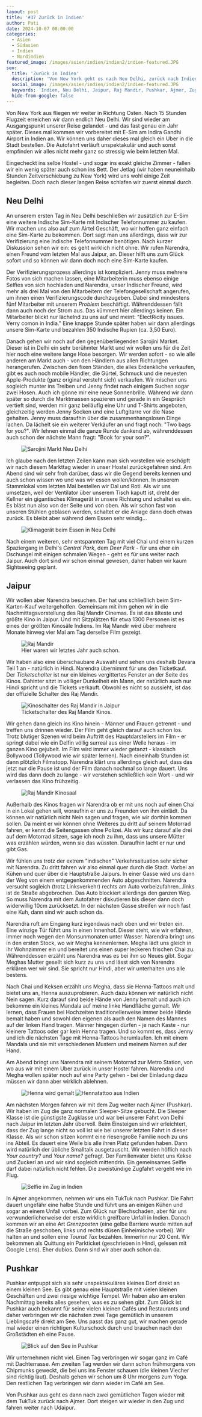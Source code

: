 ```yaml
---
layout: post
title: '#37 Zurück in Indien'
author: Pati
date: 2024-10-07 08:00:00
categories:
  - Asien
  - Südasien
  - Indien
  - Nordindien
featured_image: /images/asien/indien/indien2/indien-featured.JPG
seo:
  title: 'Zurück in Indien'
  description: 'Von New York geht es nach Neu Delhi, zurück nach Indien. Drei Tage verbringen wir in Delhi, besorgen uns eine Sim-Karte und fahren dann weiter nach Jaipur und Pushkar.'
  social_image: /images/asien/indien/indien2/indien-featured.JPG
  keywords: 'Indien, Neu Delhi, Jaipur, Raj Mandir, Pushkar, Ajmer, Zugfahrt in Indien, Sim, Henna'
  hide-from-google: false
---
```

Von New York aus fliegen wir weiter in Richtung Osten. Nach 15 Stunden Flugzeit erreichen wir dann endlich Neu Delhi. Wir sind wieder am Ausgangspunkt unserer Reise gelandet - und das fast genau ein Jahr später. Dieses mal kommen wir vorbereitet mit E-Sim am Indira Gandhi Airport in Indien an. Wir können uns daher dieses mal gleich ein Uber in die Stadt bestellen. Die Autofahrt verläuft unspektakulär und auch sonst empfinden wir alles nicht mehr ganz so stressig wie beim letzten Mal. 

Eingecheckt ins selbe Hostel - und sogar ins exakt gleiche Zimmer - fallen wir ein wenig später auch schon ins Bett. Der Jetlag (wir haben neuneinhalb Stunden Zeitverschiebung zu New York) wird uns wohl einige Zeit begleiten. Doch nach dieser langen Reise schlafen wir zuerst einmal durch.

## Neu Delhi

An unserem ersten Tag in Neu Delhi beschließen wir zusätzlich zur E-Sim eine weitere Indische Sim-Karte mit Indischer Telefonnummer zu kaufen. Wir machen uns also auf zum Airtel Geschäft, wo wir hoffen ganz einfach eine Sim-Karte zu bekommen. Dort sagt man uns allerdings, dass wir zur Verifizierung eine Indische Telefonnummer benötigen. Nach kurzer Diskussion sehen wir ein: es geht wirklich nicht ohne. Wir rufen Narendra, einen Freund vom letzten Mal aus Jaipur, an. Dieser hilft uns zum Glück sofort und so können wir dann doch noch eine Sim-Karte kaufen.

Der Verifizierungsprozess allerdings ist kompliziert. Jenny muss mehrere Fotos von sich machen lassen, eine Mitarbeiterin muss ebenso einige Selfies von sich hochladen und Narendra, unser Indischer Freund, wird mehr als drei Mal von den Mitarbeitern der Telefongesellschaft angerufen, um ihnen einen Verifizierungscode durchzugeben. Dabei sind mindestens fünf Mitarbeiter mit unserem *Problem* beschäftigt. Währenddessen fällt dann auch noch der Strom aus. Das kümmert hier allerdings keinen. Ein Mitarbeiter blickt nur lächelnd zu uns auf und meint: "ElectRicity issues. Verry comon in India." Eine knappe Stunde später haben wir dann allerdings unsere Sim-Karte und bezahlen 350 Indische Rupien (ca. 3,50 Euro). 

Danach gehen wir noch auf den gegenüberliegenden Sarojini Market. Dieser ist in Delhi ein sehr berühmter Markt und wir wollen uns für die Zeit hier noch eine weitere lange Hose besorgen. Wir werden sofort - so wie alle anderen am Markt auch - von den Händlern aus allen Richtungen herangerufen. Zwischen den fixen Ständen, die alles Erdenkliche verkaufen, gibt es auch noch mobile Händler, die Gürtel, Schmuck und die neuesten Apple-Produkte (ganz original versteht sich) verkaufen. Wir mischen uns sogleich munter ins Treiben und Jenny findet nach einigem Suchen sogar zwei Hosen. Auch ich gönne mir eine neue Sonnenbrille. Während wir dann später so durch die Marktmassen spazieren und gerade in ein Gespräch vertieft sind, werden mir ganz beiläufig eine Uhr und T-Shirts angeboten, gleichzeitig werden Jenny Socken und eine Luftgitarre vor die Nase gehalten. Jenny muss daraufhin über die zusammenhangslosen Dinge lachen. Da lächelt sie ein weiterer Verkäufer an und fragt noch: "Two bags for you?". Wir lehnen einmal die ganze Runde dankend ab, währenddessen auch schon der nächste Mann fragt: "Book for your son?". 

<figure class="img1">
  <img src="/images/asien/indien/indien2/indien-5.JPG" alt="Sarojini Markt Neu Delhi">
</figure>

Ich glaube nach den letzten Zeilen kann man sich vorstellen wie erschöpft wir nach diesem Markttag wieder in unser Hostel zurückgefahren sind. Am Abend sind wir sehr froh darüber, dass wir die Gegend bereits kennen und auch schon wissen wo und was wir essen wollen/können. In unserem Stammlokal vom letzten Mal bestellen wir Dal und Roti. Als wir uns umsetzen, weil der Ventilator über unserem Tisch kaputt ist, dreht der Kellner ein gigantisches Klimagerät in unsere Richtung und schaltet es ein. Es bläst nun also von der Seite und von oben. Als wir schon fast von unseren Stühlen geblasen werden, schaltet er die Anlage dann doch etwas zurück. Es bleibt aber während dem Essen sehr windig...

<figure class="img1">
  <img src="/images/asien/indien/indien2/indien-4.JPG" alt="Klimagerät beim Essen in Neu Delhi">
</figure>

Nach einem weiteren, sehr entspannten Tag mit viel Chai und einem kurzen Spaziergang in Delhi's *Central Park*, dem *Deer Park* - für uns eher ein Dschungel mit einigen schmalen Wegen - geht es für uns weiter nach Jaipur. Auch dort sind wir schon einmal gewesen, daher haben wir kaum Sightseeing geplant.

## Jaipur

Wir wollen aber Narendra besuchen. Der hat uns schließlich beim Sim-Karten-Kauf weitergeholfen. Gemeinsam mit ihm gehen wir in die Nachmittagsvorstellung des Raj Mandir Cinemas. Es ist das älteste und größte Kino in Jaipur. Und mit Sitzplätzen für etwa 1300 Personen ist es eines der größten Kinosäle Indiens. Im Raj Mandir wird über mehrere Monate hinweg vier Mal am Tag derselbe Film gezeigt. 

<figure class="img1">
  <img src="/images/asien/indien/indien2/indien-12.JPG" alt="Raj Mandir">
  <figcaption>Hier waren wir letztes Jahr auch schon.</figcaption>
</figure>

Wir haben also eine überschaubare Auswahl und sehen uns deshalb Devara Teil 1 an - natürlich in Hindi. Narendra übernimmt für uns den Ticketkauf. Der *Ticketschalter* ist nur ein kleines vergittertes Fenster an der Seite des Kinos. Dahinter sitzt in völliger Dunkelheit ein Mann, der natürlich auch nur Hindi spricht und die Tickets verkauft. Obwohl es nicht so aussieht, ist das der offizielle Schalter des Raj Mandir.

<figure class="img1">
  <img src="/images/asien/indien/indien2/indien-7.JPG" alt="Kinoschalter des Raj Mandir in Jaipur">
  <figcaption>Ticketschalter des Raj Mandir Kinos.</figcaption>
</figure>

Wir gehen dann gleich ins Kino hinein - Männer und Frauen getrennt - und treffen uns drinnen wieder. Der Film geht gleich darauf auch schon los. Trotz blutiger Szenen wird beim Auftritt des Hauptdarstellers im Film - er springt dabei wie ein Delfin völlig surreal aus einer Welle heraus - im ganzen Kino gejubelt. Im Film wird immer wieder getanzt - klassisch Bollywood (Tollywood wie wir später lernen). Nach eineinhalb Stunden ist dann plötzlich Filmstopp. Narendra klärt uns allerdings gleich auf, dass das jetzt nur die Pause ist und der Film danach nochmal so lange dauert. Uns wird das dann doch zu lange - wir verstehen schließlich kein Wort - und wir verlassen das Kino frühzeitig.

<figure class="img1">
  <img src="/images/asien/indien/indien2/indien-8.JPG" alt="Raj Mandir Kinosaal">
</figure>

Außerhalb des Kinos fragen wir Narendra ob er mit uns noch auf einen Chai in ein Lokal gehen will, woraufhin er uns zu Freunden von ihm einlädt. Da können wir natürlich nicht Nein sagen und fragen, wie wir dorthin kommen sollen. Da meint er wir können ohne Weiteres zu dritt auf seinem Motorrad fahren, er kennt die Seitengassen ohne Polizei. Als wir kurz darauf alle drei auf dem Motorrad sitzen, sage ich noch zu ihm, dass uns unsere Mütter was erzählen würden, wenn sie das wüssten. Daraufhin lacht er nur und gibt Gas. 

Wir fühlen uns trotz der extrem "indischen" Verkehrssituation sehr sicher mit Narendra. Zu dritt fahren wir also einmal quer durch die Stadt. Vorbei an Kühen und quer über die Hauptstraße Jaipurs. In einer Gasse wird uns dann der Weg von einem entgegenkommenden Auto abgeschnitten. Narendra versucht sogleich (trotz Linksverkehr) rechts am Auto vorbeizufahren...links ist de Straße abgebrochen. Das Auto blockiert allerdings den ganzen Weg. So muss Narendra mit dem Autofahrer diskutieren bis dieser dann doch widerwillig 10cm zurücksetzt. In der nächsten Gasse streifen wir noch fast eine Kuh, dann sind wir auch schon da. 

Narendra ruft am Eingang kurz irgendwas nach oben und wir treten ein. Eine winzige Tür führt uns in einen Innenhof. Dieser steht, wie wir erfahren, immer noch wegen den Monsunmonaten unter Wasser. Narendra bringt uns in den ersten Stock, wo wir Megha kennenlernen. Megha lädt uns gleich in ihr Wohnzimmer ein und bereitet uns einen super leckeren frischen Chai zu. Währenddessen erzählt uns Narendra was es bei ihm so Neues gibt. Sogar Meghas Mutter gesellt sich kurz zu uns und lässt sich von Narendra erklären wer wir sind. Sie spricht nur Hindi, aber wir unterhalten uns alle bestens.

Nach Chai und Keksen erzählt uns Megha, dass sie Henna-Tattoos malt und bietet uns an, Henna auszuprobieren. Auch dazu können wir natürlich nicht Nein sagen. Kurz darauf sind beide Hände von Jenny bemalt und auch ich bekomme ein kleines Mandala auf meine linke Handfläche gemalt. Wir lernen, dass Frauen bei Hochzeiten traditionellerweise immer beide Hände bemalt haben und sowohl den eigenen als auch den Namen des Mannes auf der linken Hand tragen. Männer hingegen dürfen - je nach Kaste - nur kleinere Tattoos oder gar kein Henna tragen. Und so kommt es, dass Jenny und ich die nächsten Tage mit Henna-Tattoos herumlaufen. Ich mit einem Mandala und sie mit verschiedenen Mustern und meinem Namen auf der Hand.

Am Abend bringt uns Narendra mit seinem Motorrad zur Metro Station, von wo aus wir mit einem Uber zurück in unser Hostel fahren. Narendra und Megha wollen später noch auf eine Party gehen - bei der Einladung dazu müssen wir dann aber wirklich ablehnen.

<figure class="img2">
  <img src="/images/asien/indien/indien2/indien-9.JPG" alt="Henna wird gemalt">
  <img src="/images/asien/indien/indien2/indien-10.JPG" alt="Hennatattoo aus Indien">
</figure>

Am nächsten Morgen fahren wir mit dem Zug weiter nach Ajmer (Pushkar). Wir haben im Zug die ganz normalen Sleeper-Sitze gebucht. Die Sleeper Klasse ist die günstigste Zugklasse und war bei unserer Fahrt von Delhi nach Jaipur im letzten Jahr übervoll. Beim Einsteigen sind wir erleichtert, dass der Zug lange nicht so voll ist wie bei unserer letzten Fahrt in dieser Klasse. Als wir schon sitzen kommt eine riesengroße Familie noch zu uns ins Abteil. Es dauert eine Weile bis alle ihren Platz gefunden haben. Dann wird natürlich der übliche Smalltalk ausgetauscht. Wir werden höflich nach *Your country?* und *Your name?* gefragt. Der Familienvater bietet uns Kekse und Zuckerl an und wir sind sogleich mittendrin. Ein gemeinsames Selfie darf dabei natürlich nicht fehlen. Die zweistündige Zugfahrt vergeht wie im Flug. 

<figure class="img1">
  <img src="/images/asien/indien/indien2/indien-2.JPG" alt="Selfie im Zug in Indien">
</figure>

In Ajmer angekommen, nehmen wir uns ein TukTuk nach Pushkar. Die Fahrt dauert ungefähr eine halbe Stunde und führt uns an einigen Kühen und sogar an einem Unfall vorbei. Zum Glück nur Blechschaden, aber für uns verwunderlicherweise der erste wirklich greifbare Unfall in Indien. Danach kommen wir an eine Art *Grenzposten* (eine gelbe Barriere wurde mitten auf die Straße geschoben, links und rechts düsen Einheimische vorbei). Wir halten an und sollen eine *Tourist Tax* bezahlen. Immerhin nur 20 Cent. Wir bekommen als Quittung ein Parkticket (geschrieben in Hindi, gelesen mit Google Lens). Eher dubios. Dann sind wir aber auch schon da.

## Pushkar

Pushkar entpuppt sich als sehr unspektakuläres kleines Dorf direkt an einem kleinen See. Es gibt genau eine Hauptstraße mit vielen kleinen Geschäften und zwei riesige wichtige Tempel. Wir haben also am ersten Nachmittag bereits alles gesehen, was es zu sehen gibt. Zum Glück ist Pushkar auch bekannt für seine vielen kleinen Cafés und Restaurants und daher verbringen wir die nächsten zwei Tage gemütlich in unserem Lieblingscafé direkt am See. Uns passt das ganz gut, wir machen gerade mal wieder einen richtigen Kulturschock durch und brauchen nach den Großstädten eh eine Pause.

<figure class="img1">
  <img src="/images/asien/indien/indien2/indien-11.JPG" alt="Blick auf den See in Pushkar">
</figure>

Wir unternehmen nicht viel. Einen Tag verbringen wir sogar ganz im Café mit Dachterrasse. Am zweiten Tag werden wir dann schon frühmorgens von Chipmunks geweckt, die bei uns ins Fenster schauen (die kleinen Viecher sind richtig laut). Deshalb gehen wir schon um 8 Uhr morgens zum Yoga. Den restlichen Tag verbringen wir dann wieder im Café am See.

Von Pushkar aus geht es dann nach zwei gemütlichen Tagen wieder mit dem TukTuk zurück nach Ajmer. Dort steigen wir wieder in den Zug und fahren weiter nach Udaipur.